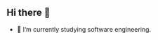 ## Hi there 👋

- 🌱 I’m currently studying software engineering.

<!--
**JuaniBernard/JuaniBernard** is a ✨ _special_ ✨ repository because its `README.md` (this file) appears on your GitHub profile.
- 🌱 I’m currently learning Java, Kotlin.
- 👯 I’m looking to collaborate on ...
- 🤔 I’m looking for help with ...
- 💬 Ask me about ...
- 📫 How to reach me: ...
- 😄 Pronouns: ...
- ⚡ Fun fact: ...
-->
